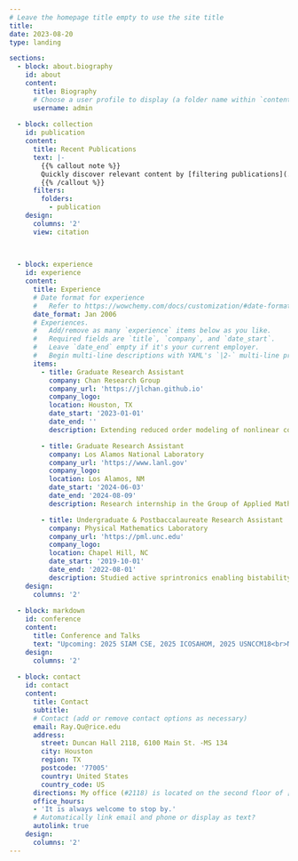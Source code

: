 ```yaml
---
# Leave the homepage title empty to use the site title
title:
date: 2023-08-20
type: landing

sections:
  - block: about.biography
    id: about
    content:
      title: Biography
      # Choose a user profile to display (a folder name within `content/authors/`)
      username: admin
    
  - block: collection
    id: publication
    content:
      title: Recent Publications
      text: |-
        {{% callout note %}}
        Quickly discover relevant content by [filtering publications](./publication/).
        {{% /callout %}}
      filters:
        folders:
          - publication
    design:
      columns: '2'
      view: citation

 
 
  - block: experience
    id: experience
    content:
      title: Experience
      # Date format for experience
      #   Refer to https://wowchemy.com/docs/customization/#date-format
      date_format: Jan 2006
      # Experiences.
      #   Add/remove as many `experience` items below as you like.
      #   Required fields are `title`, `company`, and `date_start`.
      #   Leave `date_end` empty if it's your current employer.
      #   Begin multi-line descriptions with YAML's `|2-` multi-line prefix.
      items:
        - title: Graduate Research Assistant
          company: Chan Research Group
          company_url: 'https://jlchan.github.io'
          company_logo:
          location: Houston, TX
          date_start: '2023-01-01'
          date_end: ''
          description: Extending reduced order modeling of nonlinear conservation laws from finite volume methods to discontinuous Galerkin methods with new hyper reduction techniques.

        - title: Graduate Research Assistant
          company: Los Alamos National Laboratory
          company_url: 'https://www.lanl.gov'
          company_logo:
          location: Los Alamos, NM
          date_start: '2024-06-03'
          date_end: '2024-08-09'
          description: Research internship in the Group of Applied Mathematics and Plasma Physics (T-5). Applied model order reduction to stochastic fintie volume methods for uncertainty quantification in stochastic PDE systems. 

        - title: Undergraduate & Postbaccalaureate Research Assistant
          company: Physical Mathematics Laboratory
          company_url: 'https://pml.unc.edu'
          company_logo: 
          location: Chapel Hill, NC
          date_start: '2019-10-01'
          date_end: '2022-08-01'
          description: Studied active sprintronics enabling bistability-based computations in hydrodymanic spin lattices (HSLs).
    design:
      columns: '2'
   
  - block: markdown
    id: conference
    content:
      title: Conference and Talks
      text: "Upcoming: 2025 SIAM CSE, 2025 ICOSAHOM, 2025 USNCCM18<br>Nov 2024, Houston, TX: CMOR Grad Seminar (talk)<br>Oct, 2024, Houston, TX: RTG-NASC Annual Workshop ([talk](uploads/RTG_Workshop_24.pdf))<br>Sep 2024, Houston, TX: Master's Thesis Defense<br>Sep 2024, La Jolla, CA: Model Order Reduction and Surrogate Modeling ([poster](uploads/Poster_MORe24.pdf))<br>Jul 2024, Vancouver, Canada: WCCM-PANACM (talk)<br>Apr 2024, Houston, TX: RTG-NASC Ranch Retreat (talk)<br>Mar 2024, Houston, TX: Finite Element Rodeo (talk, [photo](https://ferodeo2024.rice.edu/photos), [news](https://engineering.rice.edu/news/finite-element-rodeo-returns-rice))<br>Feb 2024, Houston, TX: CMOR Grad Seminar (talk)<br>Nov 2023, Lafayette, LA: SIAM TX-LA 6th Annual Meeting (poster)<br>Oct 2023, Houston, TX: RTG-NASC Annual Workshop (poster)<br>Mar 2023, College Station, TX: Finite Element Rodeo<br>Nov 2022, Houston, TX: SIAM TX-LA 5th Annual Meeting"
    design:  
      columns: '2'
 
  - block: contact
    id: contact
    content:
      title: Contact
      subtitle:
      # Contact (add or remove contact options as necessary)
      email: Ray.Qu@rice.edu
      address:
        street: Duncan Hall 2118, 6100 Main St. -MS 134
        city: Houston
        region: TX
        postcode: '77005'
        country: United States
        country_code: US
      directions: My office (#2118) is located on the second floor of [Anne and Charles Duncan Hall](https://www.cs.rice.edu/~keith/DuncanHall/).
      office_hours:
      - 'It is always welcome to stop by.'
      # Automatically link email and phone or display as text?
      autolink: true
    design:
      columns: '2'
---
```

